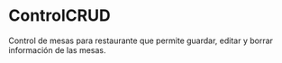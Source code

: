 # ControlCRUD
Control de mesas para restaurante que permite guardar, editar y borrar información de las mesas.
